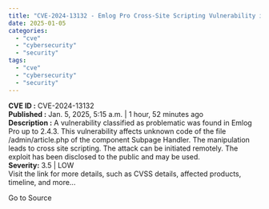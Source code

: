 ```yaml
---
title: "CVE-2024-13132 - Emlog Pro Cross-Site Scripting Vulnerability in Subpage Handler"
date: 2025-01-05
categories: 
  - "cve"
  - "cybersecurity"
  - "security"
tags: 
  - "cve"
  - "cybersecurity"
  - "security"
---
```


**CVE ID :** CVE-2024-13132  
**Published :** Jan. 5, 2025, 5:15 a.m. | 1 hour, 52 minutes ago  
**Description :** A vulnerability classified as problematic was found in Emlog Pro up to 2.4.3. This vulnerability affects unknown code of the file /admin/article.php of the component Subpage Handler. The manipulation leads to cross site scripting. The attack can be initiated remotely. The exploit has been disclosed to the public and may be used.  
**Severity:** 3.5 | LOW  
Visit the link for more details, such as CVSS details, affected products, timeline, and more...

Go to Source
